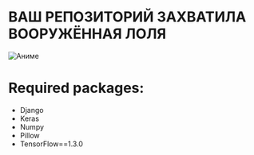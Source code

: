 # ВАШ РЕПОЗИТОРИЙ ЗАХВАТИЛА ВООРУЖЁННАЯ ЛОЛЯ
![Аниме](https://i.imgur.com/PfM4lHj.jpg)

# Required packages:
- Django
- Keras
- Numpy
- Pillow
- TensorFlow==1.3.0